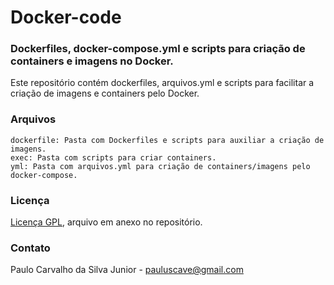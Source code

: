 # Docker-code
### Dockerfiles, docker-compose.yml e scripts para criação de containers e imagens no Docker.

Este repositório contém dockerfiles, arquivos.yml e scripts para facilitar a criação de imagens e containers pelo Docker.

### Arquivos

```
dockerfile: Pasta com Dockerfiles e scripts para auxiliar a criação de imagens.
exec: Pasta com scripts para criar containers.
yml: Pasta com arquivos.yml para criação de containers/imagens pelo docker-compose.
```

### Licença

[Licença GPL](https://github.com/paulocsilvajr/docker-code/blob/master/license_gpl.txt), arquivo em anexo no repositório.

### Contato

Paulo Carvalho da Silva Junior - pauluscave@gmail.com
